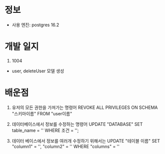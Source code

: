 # 정보 

- 사용 엔진: postgres 16.2

# 개발 일지 

1. 1004 
- user, deleteUser 모델 생성

# 배운점

1. 유저의 모든 권한을 가져가는 명령어
REVOKE ALL PRIVILEGES ON SCHEMA "스키마이름" FROM "user이름"

2. 데이터베이스에서 정보를 수정하는 명령어
UPDATE "DATABASE"
SET table_name = ''
WHERE 조건 = '';

3. 데이터 베이스에서 정보를 여러개 수정하기 위해서는 
UPDATE "테이블 이름" 
SET "column1" = '',
"column2" = ''
WHERE "columns" = ''